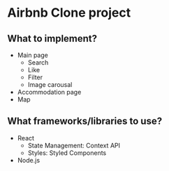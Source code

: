# Airbnb Clone project

## What to implement?
- Main page
  - Search
  - Like
  - Filter
  - Image carousal
- Accommodation page
- Map

## What frameworks/libraries to use?
- React
  - State Management: Context API
  - Styles: Styled Components
- Node.js
